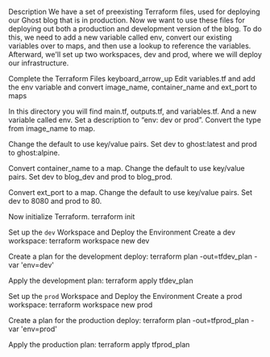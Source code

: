 Description
We have a set of preexisting Terraform files, used for deploying our Ghost blog that is in production. Now we want to use these files for deploying out both a production and development version of the blog. To do this, we need to add a new variable called env, convert our existing variables over to maps, and then use a lookup to reference the variables. Afterward, we'll set up two workspaces, dev and prod, where we will deploy our infrastructure.


Complete the Terraform Files
keyboard_arrow_up
Edit variables.tf and add the env variable and convert image_name, container_name and ext_port to maps

In this directory you will find main.tf, outputs.tf, and variables.tf.
And a new variable called env. Set a description to “env: dev or prod”.
Convert the type from image_name to map.

Change the default to use key/value pairs. Set dev to ghost:latest and prod to ghost:alpine.

Convert container_name to a map. Change the default to use key/value pairs. Set dev to blog_dev and prod to blog_prod.

Convert ext_port to a map. Change the default to use key/value pairs. Set dev to 8080 and prod to 80.

Now initialize Terraform.
terraform init

Set up the `dev` Workspace and Deploy the Environment
Create a dev workspace:
terraform workspace new dev

Create a plan for the development deploy:
terraform plan -out=tfdev_plan -var 'env=dev'

Apply the development plan:
terraform apply tfdev_plan

Set up the `prod` Workspace and Deploy the Environment
Create a prod workspace:
terraform workspace new prod

Create a plan for the production deploy:
terraform plan -out=tfprod_plan -var 'env=prod'

Apply the production plan:
terraform apply tfprod_plan
